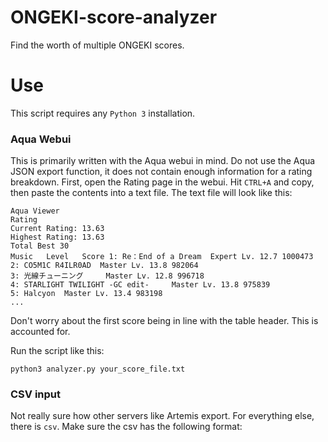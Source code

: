 # ONGEKI-score-analyzer
Find the worth of multiple ONGEKI scores.

# Use

This script requires any `Python 3` installation.

### Aqua Webui
This is primarily written with the Aqua webui in mind. Do not use the Aqua JSON export function, it does not contain enough information for a rating breakdown. First, open the Rating page in the webui. Hit `CTRL+A` and copy, then paste the contents into a text file. The text file will look like this: 

```
Aqua Viewer
Rating
Current Rating: 13.63
Highest Rating: 13.63
Total Best 30
Music	Level	Score 1: Re：End of a Dream 	Expert Lv. 12.7	1000473
2: CO5M1C R4ILR0AD 	Master Lv. 13.8	982064
3: 光線チューニング 	Master Lv. 12.8	996718
4: STARLIGHT TWILIGHT -GC edit- 	Master Lv. 13.8	975839
5: Halcyon 	Master Lv. 13.4	983198
...
```

Don't worry about the first score being in line with the table header. This is accounted for.

Run the script like this: 
```
python3 analyzer.py your_score_file.txt
```

### CSV input
Not really sure how other servers like Artemis export. For everything else, there is `csv`. Make sure the csv has the following format:
